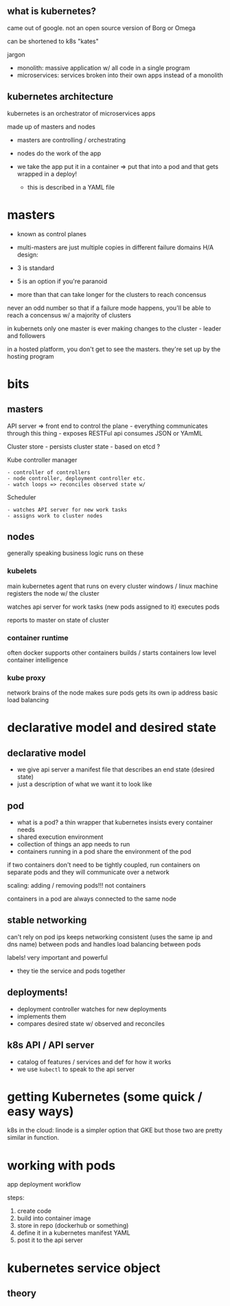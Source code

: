 ## what is kubernetes?

came out of google. not an open source version of Borg or Omega

can be shortened to k8s "kates"

jargon

- monolith: massive application w/ all code in a single program
- microservices: services broken into their own apps instead of a monolith

## kubernetes architecture

kubernetes is an orchestrator of microservices apps

made up of masters and nodes

- masters are controlling / orchestrating

- nodes do the work of the app

- we take the app put it in a container => put that into a pod and that gets wrapped in a deploy!
    - this is described in a YAML file

# masters

- known as control planes
- multi-masters are just multiple copies in different failure domains
H/A design:

- 3 is standard
- 5 is an option if you're paranoid
- more than that can take longer for the clusters to reach concensus

never an odd number so that if a failure mode happens, you'll be able to reach a concensus w/ a majority of clusters

in kubernets only one master is ever making changes to the cluster
    - leader and followers

in a hosted platform, you don't get to see the masters. they're set up by the hosting program

# bits

## masters

API server => front end to control the plane
    - everything communicates through this thing
    - exposes RESTFul api consumes JSON or YAmML

Cluster store
    - persists cluster state
    - based on etcd ?

Kube controller manager

    - controller of controllers
    - node controller, deployment controller etc.
    - watch loops => reconciles observed state w/ 

Scheduler

    - watches API server for new work tasks
    - assigns work to cluster nodes

## nodes

generally speaking business logic runs on these

### kubelets

main kubernetes agent that runs on every cluster
windows / linux machine
registers the node w/ the cluster

watches api server for work tasks (new pods assigned to it)
executes pods

reports to master on state of cluster

### container runtime

often docker
supports other containers
builds / starts containers
low level container intelligence

### kube proxy

network brains of the node
makes sure pods gets its own ip address
basic load balancing 


# declarative model and desired state

## declarative model

- we give api server a manifest file that describes an end state (desired state)
- just a description of what we want it to look like

## pod

- what is a pod? a thin wrapper that kubernetes insists every container needs
- shared execution environment
- collection of things an app needs to run
- containers running in a pod share the environment of the pod

if two containers don't need to be tightly coupled, run containers on separate pods and they will communicate over a network

scaling: adding / removing pods!!! not containers

containers in a pod are always connected to the same node

## stable networking

can't rely on pod ips
keeps networking consistent (uses the same ip and dns name) between pods and handles load balancing between pods

labels! very important and powerful
- they tie the service and pods together

## deployments!

- deployment controller watches for new deployments
- implements them
- compares desired state w/ observed and reconciles

## k8s API / API server

- catalog of features / services and def for how it works
- we use ```kubectl``` to speak to the api server


# getting Kubernetes (some quick / easy ways)

k8s in the cloud: linode is a simpler option that GKE but those two are pretty similar in function. 

# working with pods

app deployment workflow

steps:

1. create code
2. build into container image
3. store in repo (dockerhub or something)
4. define it in a kubernetes manifest YAML
5. post it to the api server

# kubernetes service object

## theory